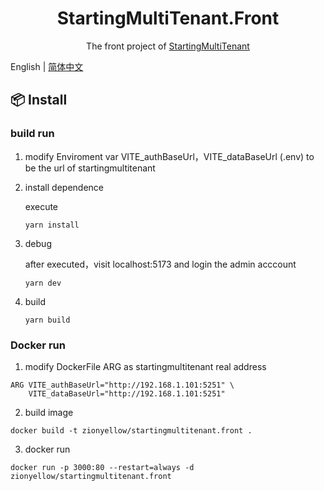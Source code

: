 <h1 align="center">StartingMultiTenant.Front</h1>

<div align="center">

The front project of [StartingMultiTenant](https://github.com/ZhiYuanHuang/StartingMultiTenant)

</div>

English | [简体中文](./README-zh_CN.md) 

## 📦 Install

### build run

1. modify Enviroment var VITE_authBaseUrl，VITE_dataBaseUrl (.env) to be the url of startingmultitenant 

2. install dependence

   execute
   ```
   yarn install
   ```

3. debug

    after executed，visit localhost:5173 and login the admin acccount
    ```
    yarn dev
    ```

4. build

   ```
   yarn build
   ```

### Docker run

1. modify DockerFile ARG as startingmultitenant real address

```
ARG VITE_authBaseUrl="http://192.168.1.101:5251" \
    VITE_dataBaseUrl="http://192.168.1.101:5251"
```

2. build image
```
docker build -t zionyellow/startingmultitenant.front .
```

3. docker run

```
docker run -p 3000:80 --restart=always -d zionyellow/startingmultitenant.front
```